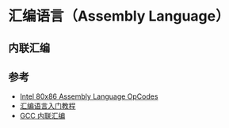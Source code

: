 # 汇编语言（Assembly Language）

## 内联汇编

## 参考

* [Intel 80x86 Assembly Language OpCodes](http://www.mathemainzel.info/files/x86asmref.html)
* [汇编语言入门教程](http://www.ruanyifeng.com/blog/2018/01/assembly-language-primer.html)
* [GCC 内联汇编](http://www.cppblog.com/jb8164/archive/2008/02/26/43260.html)

